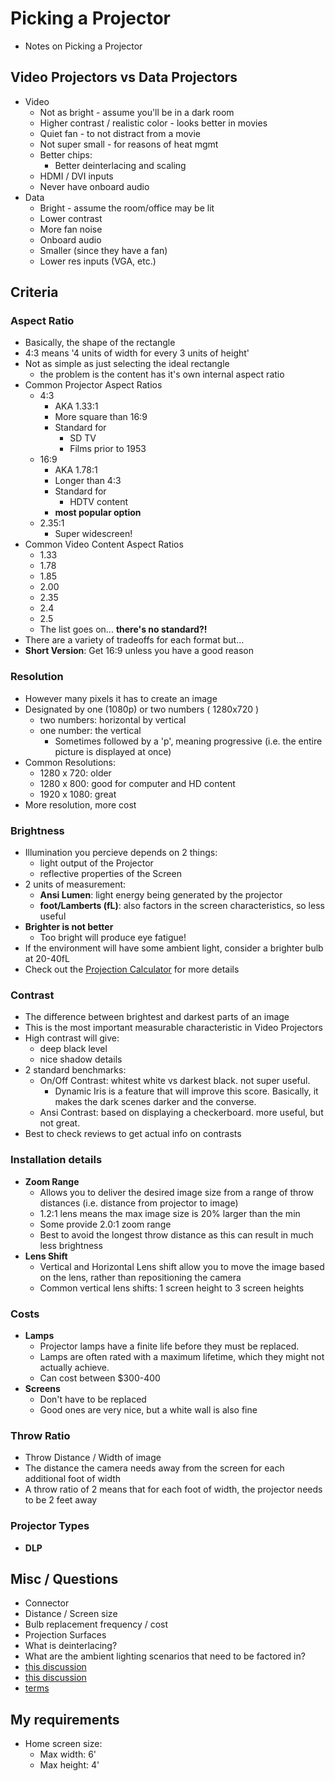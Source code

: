 Picking a Projector
=============
- Notes on Picking a Projector

## Video Projectors vs Data Projectors
- Video
    - Not as bright - assume you'll be in a dark room
    - Higher contrast / realistic color - looks better in movies
    - Quiet fan - to not distract from a movie
    - Not super small - for reasons of heat mgmt
    - Better chips:
        - Better deinterlacing and scaling
    - HDMI / DVI inputs
    - Never have onboard audio
- Data
    - Bright - assume the room/office may be lit
    - Lower contrast
    - More fan noise
    - Onboard audio
    - Smaller (since they have a fan)
    - Lower res inputs (VGA, etc.)

## Criteria

### Aspect Ratio
- Basically, the shape of the rectangle
- 4:3 means '4 units of width for every 3 units of height'
- Not as simple as just selecting the ideal rectangle 
    - the problem is the content has it's own internal aspect ratio
- Common Projector Aspect Ratios
    - 4:3
        - AKA 1.33:1
        - More square than 16:9
        - Standard for
            - SD TV
            - Films prior to 1953
    - 16:9
        - AKA 1.78:1
        - Longer than 4:3
        - Standard for 
            - HDTV content
        - **most popular option**
    - 2.35:1
        - Super widescreen!
- Common Video Content Aspect Ratios
    - 1.33
    - 1.78
    - 1.85
    - 2.00
    - 2.35
    - 2.4
    - 2.5
    - The list goes on... **there's no standard?!**
- There are a variety of tradeoffs for each format but...
- **Short Version**: Get 16:9 unless you have a good reason 

### Resolution
- However many pixels it has to create an image
- Designated by one (1080p) or two numbers ( 1280x720 )
    - two numbers: horizontal by vertical
    - one number: the vertical
        - Sometimes followed by a 'p', meaning progressive (i.e. the entire picture is displayed at once)
- Common Resolutions:
    - 1280 x 720: older
    - 1280 x 800: good for computer and HD content
    - 1920 x 1080: great
- More resolution, more cost

### Brightness
- Illumination you percieve depends on 2 things:
    - light output of the Projector
    - reflective properties of the Screen
- 2 units of measurement:
    - **Ansi Lumen**: light energy being generated by the projector
    - **foot/Lamberts (fL)**: also factors in the screen characteristics, so less useful
- **Brighter is not better**
    - Too bright will produce eye fatigue!
- If the environment will have some ambient light, consider a brighter bulb at 20-40fL
- Check out the [Projection Calculator](http://www.projectorcentral.com/projection-calculator-pro.cfm) for more details

### Contrast
- The difference between brightest and darkest parts of an image
- This is the most important measurable characteristic in Video Projectors
- High contrast will give:
    - deep black level
    - nice shadow details
- 2 standard benchmarks:
    - On/Off Contrast: whitest white vs darkest black.  not super useful.
        - Dynamic Iris is a feature that will improve this score.  Basically, it makes the dark scenes darker and the converse.
    - Ansi Contrast: based on displaying a checkerboard.  more useful, but not great.
- Best to check reviews to get actual info on contrasts

### Installation details
- **Zoom Range**
    - Allows you to deliver the desired image size from a range of throw distances (i.e. distance from projector to image)
    - 1.2:1 lens means the max image size is 20% larger than the min 
    - Some provide 2.0:1 zoom range
    - Best to avoid the longest throw distance as this can result in much less brightness
- **Lens Shift**
    - Vertical and Horizontal Lens shift allow you to move the image based on the lens, rather than repositioning the camera
    - Common vertical lens shifts: 1 screen height to 3 screen heights

### Costs
- **Lamps**
    - Projector lamps have a finite life before they must be replaced.
    - Lamps are often rated with a maximum lifetime, which they might not actually achieve.
    - Can cost between $300-400
- **Screens**
    - Don't have to be replaced
    - Good ones are very nice, but a white wall is also fine

### Throw Ratio
- Throw Distance / Width of image
- The distance the camera needs away from the screen for each additional foot of width 
- A throw ratio of 2 means that for each foot of width, the projector needs to be 2 feet away

### Projector Types
- **DLP**



## Misc / Questions
- Connector
- Distance / Screen size
- Bulb replacement frequency / cost
- Projection Surfaces
- What is deinterlacing?
- What are the ambient lighting scenarios that need to be factored in?
- [this discussion](https://cycling74.com/forums/topic/which-projector-do-you-recommend-for-live-audiovisual-performance/#.WAgjqZMrLMU
)
- [this discussion](https://cycling74.com/forums/topic/how-to-create-audio-visual-performance-using-jitter/#.WAgjp5MrLMU)
- [terms](http://www.projectorcentral.com/glossary.cfm)

## My requirements
- Home screen size:
    - Max width: 6'
    - Max height: 4'